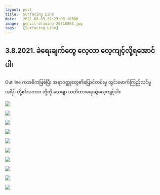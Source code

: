 ```yaml
---
layout: post
title:  Surfacing Line
date:   2021-08-03 21:23:00 +0300
image:  pencil-drawing-20210803.jpg
tags:   [Surfacing Line]
---
```

## 3.8.2021. ခဲရေးချက်တွေ လေ့လာ လေ့ကျင့်လို့ရအောင်ပါ၊
Out line ကအဓိကဖြစ်ပြီး အရာဝတ္ထုတွေ၏ပြောင်တင်းမှု ထွင်းဖောက်ကြည်လင်မှု အရိပ် တို့၏သဘာဝ တို့ကို သေချာ သတိထားရေးဆွဲလေ့ကျင့်ပါ။

![]({{site.baseurl}}/img/pencil-drawing-20210803/01.jpg)

![]({{site.baseurl}}/img/pencil-drawing-20210803/02.jpg)

![]({{site.baseurl}}/img/pencil-drawing-20210803/03.jpg)

![]({{site.baseurl}}/img/pencil-drawing-20210803/04.jpg)

![]({{site.baseurl}}/img/pencil-drawing-20210803/05.jpg)

![]({{site.baseurl}}/img/pencil-drawing-20210803/06.jpg)

![]({{site.baseurl}}/img/pencil-drawing-20210803/07.jpg)

![]({{site.baseurl}}/img/pencil-drawing-20210803/08.jpg)

![]({{site.baseurl}}/img/pencil-drawing-20210803/09.jpg)

![]({{site.baseurl}}/img/pencil-drawing-20210803/10.jpg)